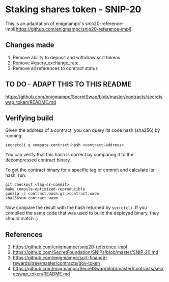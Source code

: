 # Staking shares token - SNIP-20

This is an adaptation of enigmampc's snip20-reference-impl[https://github.com/enigmampc/snip20-reference-impl].

## Changes made

1. Remove ability to deposit and withdraw scrt tokens.
2. Remove #query_exchange_rate.
3. Remove all references to contract status

## TO DO - ADAPT THIS TO THIS README

https://github.com/enigmampc/SecretSwap/blob/master/contracts/secretswap_token/README.md

## Verifying build

Given the address of a contract, you can query its code hash (sha256) by running:
```
secretcli q compute contract-hash <contract-address>
```

You can verify that this hash is correct by comparing it to the decompressed
contract binary.

To get the contract binary for a specific tag or commit and calculate its hash,
run:
```
git checkout <tag-or-commit>
make compile-optimized-reproducible
gunzip -c contract.wasm.gz >contract.wasm
sha256sum contract.wasm
```

Now compare the result with the hash returned by `secretcli`.
If you compiled the same code that was used to build the deployed binary,
they should match :)

## References

1. https://github.com/enigmampc/snip20-reference-impl
2. https://github.com/SecretFoundation/SNIPs/blob/master/SNIP-20.md
3. https://github.com/enigmampc/scrt-finance-rewards/tree/master/contracts/gov-token
4. https://github.com/enigmampc/SecretSwap/blob/master/contracts/secretswap_token/README.md

